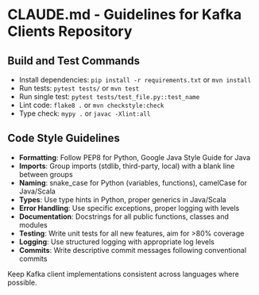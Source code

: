 # CLAUDE.md - Guidelines for Kafka Clients Repository

## Build and Test Commands
- Install dependencies: `pip install -r requirements.txt` or `mvn install`
- Run tests: `pytest tests/` or `mvn test`
- Run single test: `pytest tests/test_file.py::test_name`
- Lint code: `flake8 .` or `mvn checkstyle:check`
- Type check: `mypy .` or `javac -Xlint:all`

## Code Style Guidelines
- **Formatting**: Follow PEP8 for Python, Google Java Style Guide for Java
- **Imports**: Group imports (stdlib, third-party, local) with a blank line between groups
- **Naming**: snake_case for Python (variables, functions), camelCase for Java/Scala
- **Types**: Use type hints in Python, proper generics in Java/Scala
- **Error Handling**: Use specific exceptions, proper logging with levels
- **Documentation**: Docstrings for all public functions, classes and modules
- **Testing**: Write unit tests for all new features, aim for >80% coverage
- **Logging**: Use structured logging with appropriate log levels
- **Commits**: Write descriptive commit messages following conventional commits

Keep Kafka client implementations consistent across languages where possible.